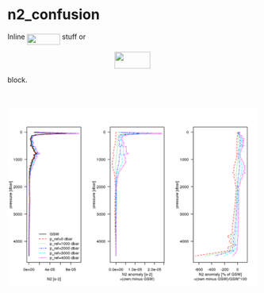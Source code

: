 # n2_confusion

Inline <img src="/tex/33f0723b8cd18e595135d1f26e668c81.svg?invert_in_darkmode&sanitize=true" align=middle width=66.92494545pt height=22.853275500000024pt/> stuff or

<p align="center"><img src="/tex/e84a40b1f3ddc262378dfa1812b7adee.svg?invert_in_darkmode&sanitize=true" align=middle width=71.56533615pt height=33.4857765pt/></p>

block. 

<br><br>
<img align="left" width="2000" src="_bookdown_files/bookdown_files/figure-html/n2_plot-1.png">

